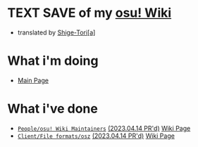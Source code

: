 # TEXT SAVE of my [osu! Wiki](https://github.com/ppy/osu-wiki)
* translated by [Shige-Tori[a]](https://osu.ppy.sh/u/4459449)

# What i'm doing
* [Main Page](https://github.com/Sitoria/osuwiki-kor-locale/blob/main/Main%20Page/%EB%A9%94%EC%9D%B8%ED%8E%98%EC%9D%B4%EC%A7%80.md)

# What i've done
* [`People/osu! Wiki Maintainers`](https://github.com/Sitoria/osuwiki-kor-locale/blob/main/People/%EC%9C%84%ED%82%A4%20%EA%B4%80%EB%A6%AC%EC%9E%90.md) [(2023.04.14 PR'd)](https://github.com/ppy/osu-wiki/pull/9150) [Wiki Page](https://osu.ppy.sh/wiki/ko/Client/File_formats/Osz_(file_format))
* [`Client/File formats/osz`](https://github.com/Sitoria/osuwiki-kor-locale/blob/main/Client/File%20Format/osz%20(%ED%99%95%EC%9E%A5%EC%9E%90).md) [(2023.04.14 PR'd)](https://github.com/ppy/osu-wiki/pull/9152) [Wiki Page](https://osu.ppy.sh/wiki/ko/People/osu!_wiki_maintainers)
